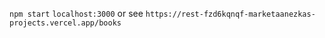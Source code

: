 `npm start`
`localhost:3000`
or see
`https://rest-fzd6kqnqf-marketaanezkas-projects.vercel.app/books`
